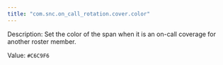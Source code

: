 ```yaml
---
title: "com.snc.on_call_rotation.cover.color"
---
```


Description: Set the color of the span when it is an on-call coverage for another roster member.

Value: `#C6C9F6`